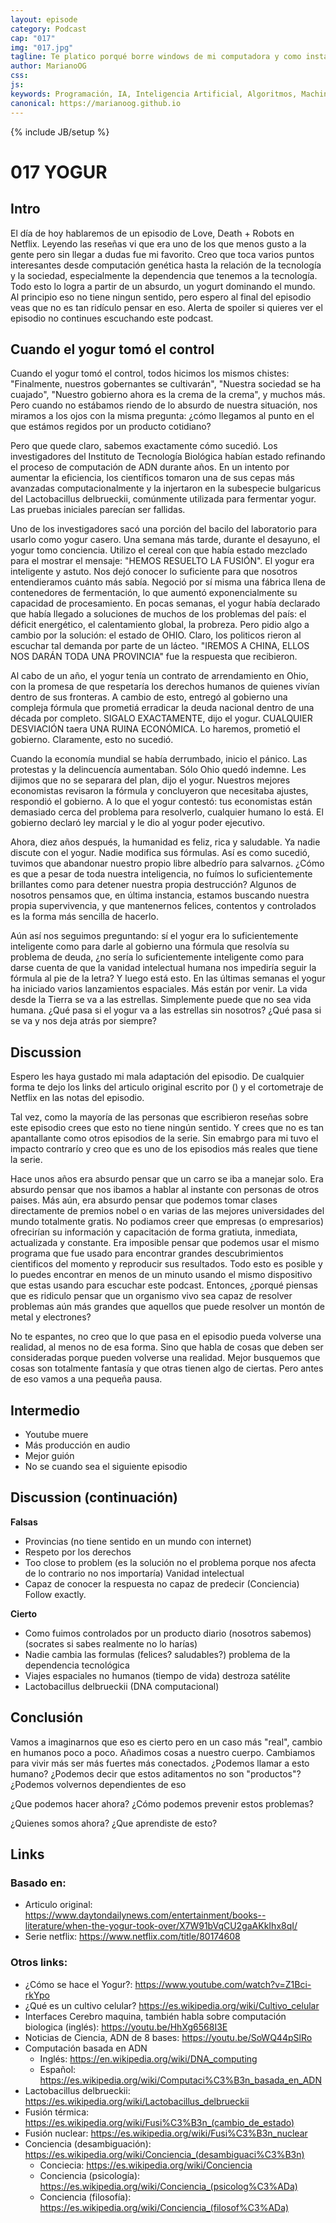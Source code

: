 ```yaml
---
layout: episode
category: Podcast
cap: "017"
img: "017.jpg"
tagline: Te platico porqué borre windows de mi computadora y como instalar un nuevo sistema operativo totalmente gratis, lo bueno, lo malo y algunos programas que puedes usar en él.
author: MarianoOG
css: 
js: 
keywords: Programación, IA, Inteligencia Artificial, Algoritmos, Machine Learning, Ciencia de Datos, Software, marianoog, PodcastAlgoritmos
canonical: https://marianoog.github.io
---
```

{% include JB/setup %}

# 017 YOGUR

## Intro

El día de hoy hablaremos de un episodio de Love, Death + Robots en Netflix. Leyendo las reseñas vi que era uno de los que menos gusto a la gente pero sin llegar a dudas fue mi favorito. Creo que toca varios puntos interesantes desde computación genética hasta la relación de la tecnología y la sociedad, especialmente la dependencia que tenemos a la tecnología. Todo esto lo logra a partir de un absurdo, un yogurt dominando el mundo. Al principio eso no tiene ningun sentido, pero espero al final del episodio veas que no es tan ridículo pensar en eso. Alerta de spoiler si quieres ver el episodio no continues escuchando este podcast.

## Cuando el yogur tomó el control

Cuando el yogur tomó el control, todos hicimos los mismos chistes: "Finalmente, nuestros gobernantes se cultivarán", "Nuestra sociedad se ha cuajado", "Nuestro gobierno ahora es la crema de la crema", y muchos más. Pero cuando no estábamos riendo de lo absurdo de nuestra situación, nos miramos a los ojos con la misma pregunta: ¿cómo llegamos al punto en el que estámos regidos por un producto cotidiano?

Pero que quede claro, sabemos exactamente cómo sucedió. Los investigadores del Instituto de Tecnología Biológica habían estado refinando el proceso de computación de ADN durante años. En un intento por aumentar la eficiencia, los científicos tomaron una de sus cepas más avanzadas computacionalmente y la injertaron en la subespecie bulgaricus del Lactobacillus delbrueckii, comúnmente utilizada para fermentar yogur. Las pruebas iniciales parecían ser fallidas. 

Uno de los investigadores sacó una porción del bacilo del laboratorio para usarlo como yogur casero. Una semana más tarde, durante el desayuno, el yogur tomo conciencia. Utilizo el cereal con que había estado mezclado para el mostrar el mensaje: "HEMOS RESUELTO LA FUSIÓN". El yogur era inteligente y astuto. Nos dejó conocer lo suficiente para que nosotros entendieramos cuánto más sabía. Negoció por sí misma una fábrica llena de contenedores de fermentación, lo que aumentó exponencialmente su capacidad de procesamiento. En pocas semanas, el yogur había declarado que había llegado a soluciones de muchos de los problemas del país: el déficit energético, el calentamiento global, la probreza. Pero pidio algo a cambio por la solución: el estado de OHIO. Claro, los politicos rieron al escuchar tal demanda por parte de un lácteo. "IREMOS A CHINA, ELLOS NOS DARÁN TODA UNA PROVINCIA" fue la respuesta que recibieron.

Al cabo de un año, el yogur tenía un contrato de arrendamiento en Ohio, con la promesa de que respetaría los derechos humanos de quienes vivían dentro de sus fronteras. A cambio de esto, entregó al gobierno una compleja fórmula que prometiá erradicar la deuda nacional dentro de una década por completo. SIGALO EXACTAMENTE, dijo el yogur. CUALQUIER DESVIACIÓN taera UNA RUINA ECONÓMICA. Lo haremos, prometió el gobierno. Claramente, esto no sucedió.

Cuando la economía mundial se había derrumbado, inicio el pánico. Las protestas y la delincuencía aumentaban. Sólo Ohio quedó indemne. Les dijimos que no se separara del plan, dijo el yogur. Nuestros mejores economistas revisaron la fórmula y concluyeron que necesitaba ajustes, respondió el gobierno. A lo que el yogur contestó: tus economistas están demasiado cerca del problema para resolverlo, cualquier humano lo está. El gobierno declaró ley marcial y le dio al yogur poder ejecutivo.

Ahora, diez años después, la humanidad es feliz, rica y saludable. Ya nadie discute con el yogur. Nadie modifica sus fórmulas. Así es como sucedió, tuvimos que abandonar nuestro propio libre albedrío para salvarnos. ¿Cómo es que a pesar de toda nuestra inteligencia, no fuímos lo suficientemente brillantes como para detener nuestra propia destrucción? Algunos de nosotros pensamos que, en última instancia, estamos buscando nuestra propia supervivencia, y que mantenernos felices, contentos y controlados es la forma más sencilla de hacerlo.

Aún así nos seguimos preguntando: sí el yogur era lo suficientemente inteligente como para darle al gobierno una fórmula que resolvía su problema de deuda, ¿no sería lo suficientemente inteligente como para darse cuenta de que la vanidad intelectual humana nos impediría seguir la fórmula al pie de la letra? Y luego está esto. En las últimas semanas el yogur ha iniciado varios lanzamientos espaciales. Más están por venir. La vida desde la Tierra se va a las estrellas. Simplemente puede que no sea vida humana. ¿Qué pasa si el yogur va a las estrellas sin nosotros? ¿Qué pasa si se va y nos deja atrás por siempre?

## Discussion

Espero les haya gustado mi mala adaptación del episodio. De cualquier forma te dejo los links del articulo original escrito por () y el cortometraje de Netflix en las notas del episodio. 

Tal vez, como la mayoría de las personas que escribieron reseñas sobre este episodio crees que esto no tiene ningún sentido. Y crees que no es tan apantallante como otros episodios de la serie. Sin emabrgo para mi tuvo el impacto contrarío y creo que es uno de los episodios más reales que tiene la serie.

Hace unos años era absurdo pensar que un carro se iba a manejar solo. Era absurdo pensar que nos ibamos a hablar al instante con personas de otros paises. Más aún, era absurdo pensar que podemos tomar clases directamente de premios nobel o en varias de las mejores universidades del mundo totalmente gratis. No podiamos creer que empresas (o empresarios) ofrecirían su información y capacitación de forma gratiuta, inmediata, actualizada y constante. Era imposible pensar que podemos usar el mismo programa que fue usado para encontrar grandes descubrimientos cientificos del momento y reproducir sus resultados. Todo esto es posible y lo puedes encontrar en menos de un minuto usando el mismo dispositivo que estas usando para escuchar este podcast. Entonces, ¿porqué piensas que es ridiculo pensar que un organismo vivo sea capaz de resolver problemas aún más grandes que aquellos que puede resolver un montón de metal y electrones?

No te espantes, no creo que lo que pasa en el episodio pueda volverse una realidad, al menos no de esa forma. Sino que habla de cosas que deben ser consideradas porque pueden volverse una realidad. Mejor busquemos que cosas son totalmente fantasía y que otras tienen algo de ciertas. Pero antes de eso vamos a una pequeña pausa.

## Intermedio

* Youtube muere
* Más producción en audio
* Mejor guión
* No se cuando sea el siguiente episodio

## Discussion (continuación)

**Falsas**
  * Provincias (no tiene sentido en un mundo con internet)
  * Respeto por los derechos
  * Too close to problem (es la solución no el problema porque nos afecta de lo contrario no nos importaría) Vanidad intelectual
  * Capaz de conocer la respuesta no capaz de predecir (Conciencia) Follow exactly.  

**Cierto**
  * Como fuimos controlados por un producto diario (nosotros sabemos)  (socrates si sabes realmente no lo harías)
  * Nadie cambia las formulas (felices? saludables?) problema de la dependencia tecnológica
  * Viajes espaciales no humanos (tiempo de vida) destroza satélite
  * Lactobacillus delbrueckii (DNA computacional)  

## Conclusión

Vamos a imaginarnos que eso es cierto pero en un caso más "real", cambio en humanos poco a poco. Añadimos cosas a nuestro cuerpo. Cambiamos para vivir más ser más fuertes más conectados. ¿Podemos llamar a esto humano? ¿Podemos decir que estos aditamentos no son "productos"? ¿Podemos volvernos dependientes de eso

¿Que podemos hacer ahora? ¿Cómo podemos prevenir estos problemas?

¿Quienes somos ahora? ¿Que aprendiste de esto?

## Links

### Basado en: 

* Articulo original: https://www.daytondailynews.com/entertainment/books--literature/when-the-yogur-took-over/X7W91bVqCU2gaAKkIhx8qI/
* Serie netflix: https://www.netflix.com/title/80174608

### Otros links:

* ¿Cómo se hace el Yogur?: https://www.youtube.com/watch?v=Z1Bci-rkYpo
* ¿Qué es un cultivo celular? https://es.wikipedia.org/wiki/Cultivo_celular
* Interfaces Cerebro maquina, también habla sobre computación biologica (inglés): https://youtu.be/HhXg6568I3E
* Noticias de Ciencia, ADN de 8 bases: https://youtu.be/SoWQ44pSlRo
* Computación basada en ADN
  * Inglés: https://en.wikipedia.org/wiki/DNA_computing
  * Español: https://es.wikipedia.org/wiki/Computaci%C3%B3n_basada_en_ADN
* Lactobacillus delbrueckii: https://es.wikipedia.org/wiki/Lactobacillus_delbrueckii
* Fusión térmica: https://es.wikipedia.org/wiki/Fusi%C3%B3n_(cambio_de_estado)
* Fusión nuclear: https://es.wikipedia.org/wiki/Fusi%C3%B3n_nuclear
* Conciencia (desambiguación): https://es.wikipedia.org/wiki/Conciencia_(desambiguaci%C3%B3n)
  * Conciecia: https://es.wikipedia.org/wiki/Conciencia
  * Conciencia (psicología): https://es.wikipedia.org/wiki/Conciencia_(psicolog%C3%ADa)
  * Conciencia (filosofía): https://es.wikipedia.org/wiki/Conciencia_(filosof%C3%ADa)

